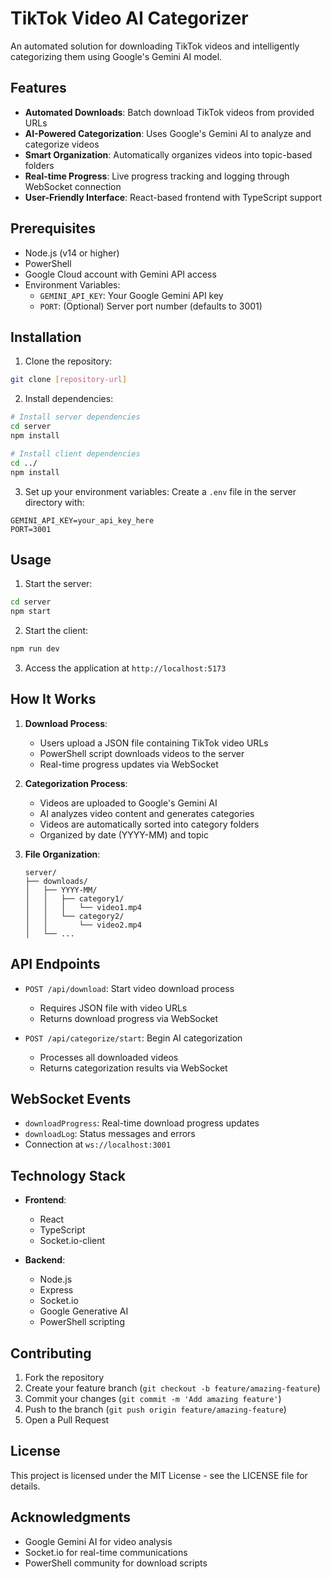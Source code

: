 # TikTok Video AI Categorizer

An automated solution for downloading TikTok videos and intelligently categorizing them using Google's Gemini AI model.

## Features

- **Automated Downloads**: Batch download TikTok videos from provided URLs
- **AI-Powered Categorization**: Uses Google's Gemini AI to analyze and categorize videos
- **Smart Organization**: Automatically organizes videos into topic-based folders
- **Real-time Progress**: Live progress tracking and logging through WebSocket connection
- **User-Friendly Interface**: React-based frontend with TypeScript support

## Prerequisites

- Node.js (v14 or higher)
- PowerShell
- Google Cloud account with Gemini API access
- Environment Variables:
  - `GEMINI_API_KEY`: Your Google Gemini API key
  - `PORT`: (Optional) Server port number (defaults to 3001)

## Installation

1. Clone the repository:
```bash
git clone [repository-url]
```

2. Install dependencies:
```bash
# Install server dependencies
cd server
npm install

# Install client dependencies
cd ../
npm install
```

3. Set up your environment variables:
Create a `.env` file in the server directory with:
```
GEMINI_API_KEY=your_api_key_here
PORT=3001
```

## Usage

1. Start the server:
```bash
cd server
npm start
```

2. Start the client:
```bash
npm run dev
```

3. Access the application at `http://localhost:5173`

## How It Works

1. **Download Process**:
   - Users upload a JSON file containing TikTok video URLs
   - PowerShell script downloads videos to the server
   - Real-time progress updates via WebSocket

2. **Categorization Process**:
   - Videos are uploaded to Google's Gemini AI
   - AI analyzes video content and generates categories
   - Videos are automatically sorted into category folders
   - Organized by date (YYYY-MM) and topic

3. **File Organization**:
   ```
   server/
   ├── downloads/
   │   ├── YYYY-MM/
   │   │   ├── category1/
   │   │   │   └── video1.mp4
   │   │   └── category2/
   │   │       └── video2.mp4
   │   └── ...
   ```

## API Endpoints

- `POST /api/download`: Start video download process
  - Requires JSON file with video URLs
  - Returns download progress via WebSocket

- `POST /api/categorize/start`: Begin AI categorization
  - Processes all downloaded videos
  - Returns categorization results via WebSocket

## WebSocket Events

- `downloadProgress`: Real-time download progress updates
- `downloadLog`: Status messages and errors
- Connection at `ws://localhost:3001`

## Technology Stack

- **Frontend**:
  - React
  - TypeScript
  - Socket.io-client

- **Backend**:
  - Node.js
  - Express
  - Socket.io
  - Google Generative AI
  - PowerShell scripting

## Contributing

1. Fork the repository
2. Create your feature branch (`git checkout -b feature/amazing-feature`)
3. Commit your changes (`git commit -m 'Add amazing feature'`)
4. Push to the branch (`git push origin feature/amazing-feature`)
5. Open a Pull Request

## License

This project is licensed under the MIT License - see the LICENSE file for details.

## Acknowledgments

- Google Gemini AI for video analysis
- Socket.io for real-time communications
- PowerShell community for download scripts
